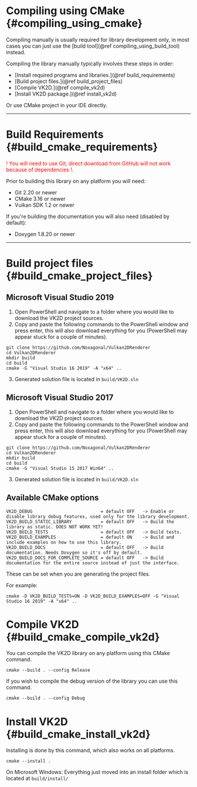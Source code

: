 Compiling using CMake				{#compiling_using_cmake}
=====================

Compiling manually is usually required for library development only, in most cases you can just use the
[build tool](@ref compiling_using_build_tool) instead.

Compiling the library manually typically involves these steps in order:
- [Install required programs and libraries.](@ref build_requirements)
- [Build project files.](@ref build_project_files)
- [Compile VK2D.](@ref compile_vk2d)
- [Install VK2D package.](@ref install_vk2d)

Or use CMake project in your IDE directly.

------

# Build Requirements				{#build_cmake_requirements}

<span style="color:red">! You will need to use Git, direct download from GitHub will not work because of dependencies !</span>.

Prior to building this library on any platform you will need:
- Git 2.20 or newer
- CMake 3.16 or newer
- Vulkan SDK 1.2 or newer

If you're building the documentation you will also need (disabled by default):
- Doxygen 1.8.20 or newer

------

# Build project files				{#build_cmake_project_files}

## Microsoft Visual Studio 2019

1. Open PowerShell and navigate to a folder where you would like to download the VK2D project sources.
2. Copy and paste the following commands to the PowerShell window and press enter, this will also download everything for you (PowerShell may appear stuck for a couple of minutes).
```
git clone https://github.com/Noxagonal/Vulkan2DRenderer
cd Vulkan2DRenderer
mkdir build
cd build
cmake -G "Visual Studio 16 2019" -A "x64" ..
```
3. Generated solution file is located in `build/VK2D.sln`

## Microsoft Visual Studio 2017

1. Open PowerShell and navigate to a folder where you would like to download the VK2D project sources.
2. Copy and paste the following commands to the PowerShell window and press enter, this will also download everything for you (PowerShell may appear stuck for a couple of minutes).
```
git clone https://github.com/Noxagonal/Vulkan2DRenderer
cd Vulkan2DRenderer
mkdir build
cd build
cmake -G "Visual Studio 15 2017 Win64" ..
```
3. Generated solution file is located in `build/VK2D.sln`

## Available CMake options

```
VK2D_DEBUG                          = default OFF   -> Enable or disable library debug features, used only for the library development.
VK2D_BUILD_STATIC_LIBRARY           = default OFF   -> Build the library as static. DOES NOT WORK YET!
VK2D_BUILD_TESTS                    = default OFF   -> Build tests.
VK2D_BUILD_EXAMPLES                 = default ON    -> Build and include examples on how to use this library.
VK2D_BUILD_DOCS                     = default OFF   -> Build documentation. Needs Doxygen so it's off by default.
VK2D_BUILD_DOCS_FOR_COMPLETE_SOURCE = default OFF   -> Build documentation for the entire source instead of just the interface.
```
These can be set when you are generating the project files.

For example:
```
cmake -D VK2D_BUILD_TESTS=ON -D VK2D_BUILD_EXAMPLES=OFF -G "Visual Studio 16 2019" -A "x64" ..
```



# Compile VK2D						{#build_cmake_compile_vk2d}

You can compile the VK2D library on any platform using this CMake command.
```
cmake --build . --config Release
```

If you wish to compile the debug version of the library you can use this command.
```
cmake --build . --config Debug
```



# Install VK2D						{#build_cmake_install_vk2d}

Installing is done by this command, which also works on all platforms.
```
cmake --install .
```

On Microsoft Windows:
Everything just moved into an install folder which is located at `build/install/`
